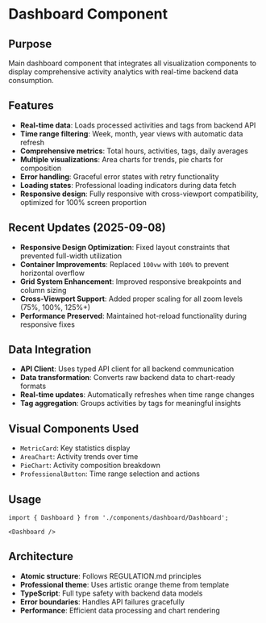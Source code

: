 # Dashboard Component

## Purpose
Main dashboard component that integrates all visualization components to display comprehensive activity analytics with real-time backend data consumption.

## Features
- **Real-time data**: Loads processed activities and tags from backend API
- **Time range filtering**: Week, month, year views with automatic data refresh
- **Comprehensive metrics**: Total hours, activities, tags, daily averages
- **Multiple visualizations**: Area charts for trends, pie charts for composition
- **Error handling**: Graceful error states with retry functionality
- **Loading states**: Professional loading indicators during data fetch
- **Responsive design**: Fully responsive with cross-viewport compatibility, optimized for 100% screen proportion

## Recent Updates (2025-09-08)
- **Responsive Design Optimization**: Fixed layout constraints that prevented full-width utilization
- **Container Improvements**: Replaced `100vw` with `100%` to prevent horizontal overflow
- **Grid System Enhancement**: Improved responsive breakpoints and column sizing
- **Cross-Viewport Support**: Added proper scaling for all zoom levels (75%, 100%, 125%+)
- **Performance Preserved**: Maintained hot-reload functionality during responsive fixes

## Data Integration
- **API Client**: Uses typed API client for all backend communication
- **Data transformation**: Converts raw backend data to chart-ready formats
- **Real-time updates**: Automatically refreshes when time range changes
- **Tag aggregation**: Groups activities by tags for meaningful insights

## Visual Components Used
- `MetricCard`: Key statistics display
- `AreaChart`: Activity trends over time
- `PieChart`: Activity composition breakdown
- `ProfessionalButton`: Time range selection and actions

## Usage
```tsx
import { Dashboard } from './components/dashboard/Dashboard';

<Dashboard />
```

## Architecture
- **Atomic structure**: Follows REGULATION.md principles
- **Professional theme**: Uses artistic orange theme from template
- **TypeScript**: Full type safety with backend data models
- **Error boundaries**: Handles API failures gracefully
- **Performance**: Efficient data processing and chart rendering
